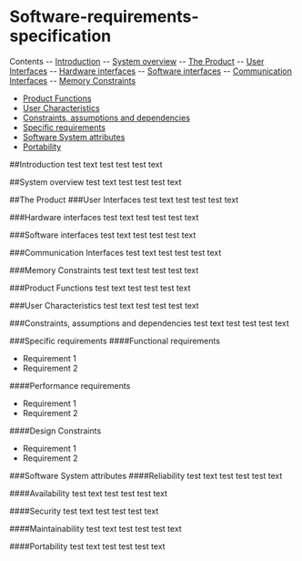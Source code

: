 # Software-requirements-specification

Contents
-- [Introduction](https://github.com/FlyingBaguette/aero-boulangerie/blob/master/docs/requirement-specs/Software-requirements-specification.md#Introduction)
-- [System overview](https://github.com/FlyingBaguette/aero-boulangerie/blob/master/docs/requirement-specs/Software-requirements-specification.md#System-overview)
-- [The Product](https://github.com/FlyingBaguette/aero-boulangerie/blob/master/docs/requirement-specs/Software-requirements-specification.md#The-Product)
-- [User Interfaces](https://github.com/FlyingBaguette/aero-boulangerie/blob/master/docs/requirement-specs/Software-requirements-specification.md#The-Product)
-- [Hardware interfaces](https://github.com/FlyingBaguette/aero-boulangerie/blob/master/docs/requirement-specs/Software-requirements-specification.md#Hardware-interfaces)
-- [Software interfaces](https://github.com/FlyingBaguette/aero-boulangerie/blob/master/docs/requirement-specs/Software-requirements-specification.md#Software-interfaces)
-- [Communication Interfaces](https://github.com/FlyingBaguette/aero-boulangerie/blob/master/docs/requirement-specs/Software-requirements-specification.md#Communication-Interfaces)
-- [Memory Constraints](https://github.com/FlyingBaguette/aero-boulangerie/blob/master/docs/requirement-specs/Software-requirements-specification.md#Memory-Constraints)
- [Product Functions](https://github.com/FlyingBaguette/aero-boulangerie/blob/master/docs/requirement-specs/Software-requirements-specification.md#Product-Functions)
- [User Characteristics](https://github.com/FlyingBaguette/aero-boulangerie/blob/master/docs/requirement-specs/Software-requirements-specification.md#User-Characteristics)
- [Constraints, assumptions and dependencies](https://github.com/FlyingBaguette/aero-boulangerie/blob/master/docs/requirement-specs/Software-requirements-specification.md#Constraints,-assumptions-and-dependencies)
- [Specific requirements](https://github.com/FlyingBaguette/aero-boulangerie/blob/master/docs/requirement-specs/Software-requirements-specification.md#Specific-requirements)
- [Software System attributes](https://github.com/FlyingBaguette/aero-boulangerie/blob/master/docs/requirement-specs/Software-requirements-specification.md#Software-System-attributes)
- [Portability](https://github.com/FlyingBaguette/aero-boulangerie/blob/master/docs/requirement-specs/Software-requirements-specification.md#portability)

##Introduction
test text test test test text

##System overview
test text test test test text

##The Product
###User Interfaces
test text test test test text

###Hardware interfaces
test text test test test text

###Software interfaces
test text test test test text

###Communication Interfaces
test text test test test text

###Memory Constraints
test text test test test text

###Product Functions
test text test test test text

###User Characteristics
test text test test test text

###Constraints, assumptions and dependencies
test text test test test text

###Specific requirements
####Functional requirements
* Requirement 1
* Requirement 2

####Performance requirements
* Requirement 1
* Requirement 2

####Design Constraints
* Requirement 1
* Requirement 2

###Software System attributes
####Reliability
test text test test test text

####Availability
test text test test test text

####Security
test text test test test text

####Maintainability
test text test test test text

####Portability
test text test test test text

